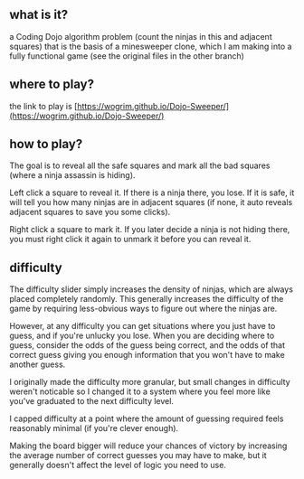 ## what is it?

a Coding Dojo algorithm problem (count the ninjas in this and adjacent squares) that is the basis of a minesweeper clone, which I am making into a fully functional game (see the original files in the other branch)

## where to play?

the link to play is [https://wogrim.github.io/Dojo-Sweeper/](https://wogrim.github.io/Dojo-Sweeper/)

## how to play?

The goal is to reveal all the safe squares and mark all the bad squares (where a ninja assassin is hiding).

Left click a square to reveal it.  If there is a ninja there, you lose.  If it is safe, it will tell you how many ninjas are in adjacent squares (if none, it auto reveals adjacent squares to save you some clicks).

Right click a square to mark it.  If you later decide a ninja is not hiding there, you must right click it again to unmark it before you can reveal it.

## difficulty

The difficulty slider simply increases the density of ninjas, which are always placed completely randomly.  This generally increases the difficulty of the game by requiring less-obvious ways to figure out where the ninjas are.

However, at any difficulty you can get situations where you just have to guess, and if you're unlucky you lose.  When you are deciding where to guess, consider the odds of the guess being correct, and the odds of that correct guess giving you enough information that you won't have to make another guess.

I originally made the difficulty more granular, but small changes in difficulty weren't noticable so I changed it to a system where you feel more like you've graduated to the next difficulty level.

I capped difficulty at a point where the amount of guessing required feels reasonably minimal (if you're clever enough).

Making the board bigger will reduce your chances of victory by increasing the average number of correct guesses you may have to make, but it generally doesn't affect the level of logic you need to use.